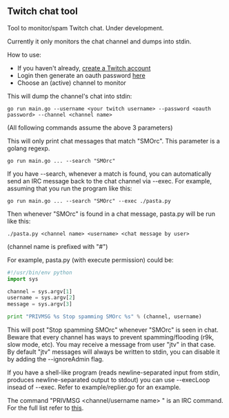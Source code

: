 ## Twitch chat tool

Tool to monitor/spam Twitch chat. Under development.

Currently it only monitors the chat channel and dumps into stdin.

How to use:
* If you haven't already, [create a Twitch account](http://twitch.tv)
* Login then generate an oauth password [here](http://twitchapps.com/tmi)
* Choose an (active) channel to monitor

This will dump the channel's chat into stdin:
```
go run main.go --username <your twitch username> --password <oauth password> --channel <channel name>
```

(All following commands assume the above 3 parameters)

This will only print chat messages that match "SMOrc". This parameter is a golang regexp.
```
go run main.go ... --search "SMOrc"
```

If you have --search, whenever a match is found, you can automatically send an IRC message back to the chat channel via --exec. For example, assuming that you run the program like this:
```
go run main.go ... --search "SMOrc" --exec ./pasta.py
```

Then whenever "SMOrc" is found in a chat message, pasta.py will be run like this:
```
./pasta.py <channel name> <username> <chat message by user>
```
(channel name is prefixed with "#")

For example, pasta.py (with execute permission) could be:
```python
#!/usr/bin/env python
import sys

channel = sys.argv[1]
username = sys.argv[2]
message = sys.argv[3]

print "PRIVMSG %s Stop spamming SMOrc %s" % (channel, username)
```
This will post "Stop spamming SMOrc" whenever "SMOrc" is seen in chat. Beware that every channel has ways to prevent spamming/flooding (r9k, slow mode, etc). You may receive a message from user "jtv" in that case. By default "jtv" messages will always be written to stdin, you can disable it by adding the --ignoreAdmin flag.

If you have a shell-like program (reads newline-separated input from stdin, produces newline-separated output to stdout) you can use --execLoop insead of --exec. Refer to example/replier.go for an example.

The command "PRIVMSG <channel/username name> <message to send>" is an IRC command. For the full list refer to [this](http://tools.ietf.org/html/rfc1459).
